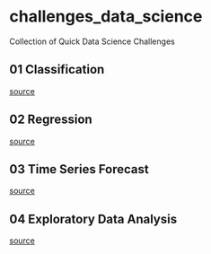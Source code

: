 # challenges_data_science

Collection of Quick Data Science Challenges

## 01 Classification
[source](https://github.com/icaropaiv/challenges_data_science/blob/main/CHALLENGE_01(C).ipynb)

## 02 Regression
[source](https://github.com/icaropaiv/challenges_data_science/blob/main/CHALLENGE_02(R).ipynb)

## 03 Time Series Forecast
[source](https://github.com/icaropaiv/challenges_data_science/blob/main/CHALLENGE_03(F).ipynb)

## 04 Exploratory Data Analysis
[source](https://github.com/icaropaiv/challenges_data_science/blob/main/CHALLENGE_04(EDA).ipynb)
